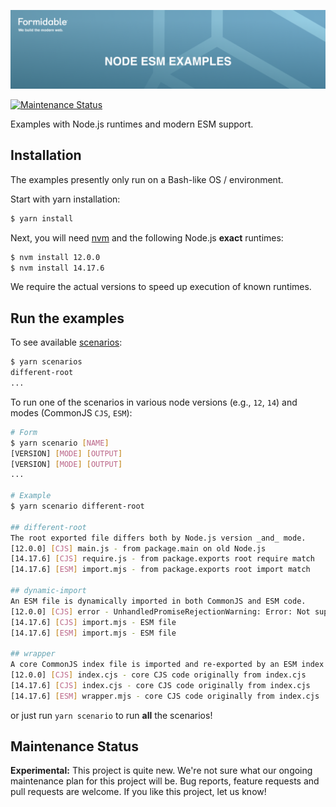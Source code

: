 [![Node.js ESM Examples — Formidable, We build the modern web](https://raw.githubusercontent.com/FormidableLabs/node-esm-examples/main/node-esm-examples-Hero.png)](https://formidable.com/open-source/)

[![Maintenance Status][maintenance-image]](#maintenance-status)

Examples with Node.js runtimes and modern ESM support.

## Installation

The examples presently only run on a Bash-like OS / environment.

Start with yarn installation:

```sh
$ yarn install
```

Next, you will need [nvm](https://github.com/nvm-sh/nvm) and the following Node.js **exact** runtimes:

```sh
$ nvm install 12.0.0
$ nvm install 14.17.6
```

We require the actual versions to speed up execution of known runtimes.

## Run the examples

To see available [scenarios](./scenarios):

```sh
$ yarn scenarios
different-root
...
```

To run one of the scenarios in various node versions (e.g., `12`, `14`) and modes (CommonJS `CJS`, `ESM`):

```sh
# Form
$ yarn scenario [NAME]
[VERSION] [MODE] [OUTPUT]
[VERSION] [MODE] [OUTPUT]
...

# Example
$ yarn scenario different-root

## different-root
The root exported file differs both by Node.js version _and_ mode.
[12.0.0] [CJS] main.js - from package.main on old Node.js
[14.17.6] [CJS] require.js - from package.exports root require match
[14.17.6] [ESM] import.mjs - from package.exports root import match

## dynamic-import
An ESM file is dynamically imported in both CommonJS and ESM code.
[12.0.0] [CJS] error - UnhandledPromiseRejectionWarning: Error: Not supported
[14.17.6] [CJS] import.mjs - ESM file
[14.17.6] [ESM] import.mjs - ESM file

## wrapper
A core CommonJS index file is imported and re-exported by an ESM index file.
[12.0.0] [CJS] index.cjs - core CJS code originally from index.cjs
[14.17.6] [CJS] index.cjs - core CJS code originally from index.cjs
[14.17.6] [ESM] wrapper.mjs - core CJS code originally from index.cjs
```

or just run `yarn scenario` to run **all** the scenarios!


## Maintenance Status

**Experimental:** This project is quite new. We're not sure what our ongoing maintenance plan for this project will be. Bug reports, feature requests and pull requests are welcome. If you like this project, let us know!

[maintenance-image]: https://img.shields.io/badge/Maintenance-experimental-blueviolet
